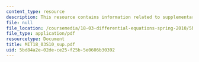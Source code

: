 ```yaml
---
content_type: resource
description: This resource contains information related to supplementary notes.
file: null
file_location: /coursemedia/18-03-differential-equations-spring-2010/5bd84a2e02dece25f25b5e0606b30392_MIT18_03S10_sup.pdf
file_type: application/pdf
resourcetype: Document
title: MIT18_03S10_sup.pdf
uid: 5bd84a2e-02de-ce25-f25b-5e0606b30392
---
```

